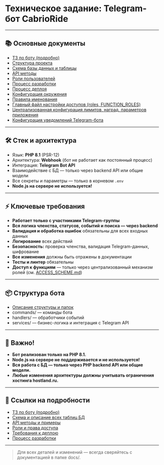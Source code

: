 # Техническое задание: Telegram-бот CabrioRide

---

## 📚 Основные документы
- [ТЗ по боту (подробно)](../docs/BOT_SPEC.md)
- [Структура проекта](../docs/PROJECT_STRUCTURE.md)
- [Схема базы данных и таблицы](../docs/DATABASE_SCHEMA.md)
- [API методы](../docs/API_METHODS.md)
- [Роли пользователей](../docs/USER_ROLES.md)
- [Процесс разработки](../docs/DEVELOPMENT.md)
- [Процесс деплоя](../docs/DEPLOYMENT.md)
- [Конфигурация окружения](../docs/ENVIRONMENT.md)
- [Правила именования](../docs/NAMING_CONVENTIONS.md)
- [Главный файл настройки доступов (roles, FUNCTION_ROLES)](../config/sectionGroups.ts)
- [Централизованная конфигурация лимитов, наград, параметров приложения](../config/app.config.ts)
- [Конфигурация уведомлений Telegram-бота](../config/bot.config.ts)

---

## 🛠️ Стек и архитектура
- Язык: **PHP 8.1** (PSR-12)
- Архитектура: **Webhook** (бот не работает как постоянный процесс)
- Интеграция: **Telegram Bot API**
- Взаимодействие с БД — только через backend API или общие модели
- Все секреты и параметры — только в корневом `.env`
- **Node.js на сервере не используется!**

---

## ⚡ Ключевые требования
- **Работает только с участниками Telegram-группы**
- **Вся логика членства, статусов, событий и поиска — через backend**
- **Валидация и обработка ошибок** обязательны для всех входных данных
- **Логирование** всех действий
- **Безопасность:** проверка членства, валидация Telegram-данных, шифрование
- **Все изменения** должны быть отражены в документации
- **Тесты и линтер** обязательны
- **Доступ к функциям** — только через централизованный механизм ролей (см. [ACCESS_SCHEME.md](../docs/ACCESS_SCHEME.md))

---

## 📦 Структура бота
- [Описание структуры и папок](../docs/PROJECT_STRUCTURE.md)
- commands/ — команды бота
- handlers/ — обработчики событий
- services/ — бизнес-логика и интеграция с Telegram API

---

## 🚩 Важно!
- **Бот реализован только на PHP 8.1.**
- **Node.js на сервере не поддерживается и не используется!**
- **Вся работа с БД — только через PHP backend API или общие модели.**
- **Любые изменения архитектуры должны учитывать ограничения хостинга hostland.ru.**

---

## 🔗 Ссылки на подробности
- [ТЗ по боту (подробно)](../docs/BOT_SPEC.md)
- [Схема и описание всех таблиц БД](../docs/DATABASE_SCHEMA.md)
- [API методы и примеры](../docs/API_METHODS.md)
- [Роли и права доступа](../docs/USER_ROLES.md)
- [Требования к деплою](../docs/DEPLOYMENT.md)
- [Процесс разработки](../docs/DEVELOPMENT.md)

---

> Для всех деталей и изменений — всегда сверяйтесь с документацией в папке docs/. 
